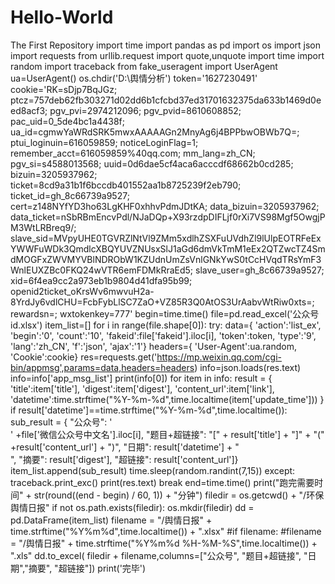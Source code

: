 # Hello-World
The First Repository
import time
import pandas as pd
import os
import json
import requests
from urllib.request import quote,unquote
import time
import random
import traceback
from fake_useragent import UserAgent
ua=UserAgent()
os.chdir('D:\\舆情分析')
token='1627230491'
cookie='RK=sDjp7BqJGz; ptcz=757deb62fb303271d02dd6b1cfcbd37ed31701632375da633b1469d0eed8acf3; pgv_pvi=2974212096; pgv_pvid=8610608852; pac_uid=0_5de4bc1a4438f; ua_id=cgmwYaWRdSRK5mwxAAAAAGn2MnyAg6j4BPPbwOBWb7Q=; ptui_loginuin=616059859; noticeLoginFlag=1; remember_acct=616059859%40qq.com; mm_lang=zh_CN; pgv_si=s4588013568; uuid=0d6dae5cf4aca6acccdf68662b0cd285; bizuin=3205937962; ticket=8cd9a31b1f6bccdb401552aa1b8725239f2eb790; ticket_id=gh_8c66739a9527; cert=z148NYfYD3ho63LgKHF0xhhvPdmJDtKA; data_bizuin=3205937962; data_ticket=nSbRBmEncvPdl/NJaDQp+X93rzdpDIFLjf0rXi7VS98Mgf5OwgjPM3WtLRBreq9/; slave_sid=MVpyUHE0TGVRZlNtVl9ZMm5xdlhZSXFuUVdhZl9lUlpEOTRFeExYWWFuWDk3QmdlcXBQYUVZNUsxSlJ1aGd6dmVkTmM1eEx2QTZwcTZ4SmdMOGFxZWVMYVBlNDRObW1KZUdnUmZsVnlGNkYwS0tCcHVqdTRsYmF3WnlEUXZBc0FKQ24wVTR6emFDMkRraEd5; slave_user=gh_8c66739a9527; xid=6f4ea9cc2a973eb1b9804d41dfa95b99; openid2ticket_oKrsWv6mwvuH2a-8YrdJy6vdlCHU=FcbFybLlSC7ZaO+VZ85R3Q0AtOS3UrAabvWtRiw0xts=; rewardsn=; wxtokenkey=777'
begin=time.time()
file=pd.read_excel('公众号id.xlsx')
item_list=[]
for i in range(file.shape[0]):
    try:
        data={
            'action':'list_ex',
            'begin':'0',
            'count':'10',
            'fakeid':file['fakeid'].iloc[i],
            'token':token,
            'type':'9',
            'lang':'zh_CN',
            'f':'json',
            'ajax':'1'}
        headers={
            'User-Agent':ua.random,
            'Cookie':cookie}
        res=requests.get('https://mp.weixin.qq.com/cgi-bin/appmsg',params=data,headers=headers)
        info=json.loads(res.text)
        info=info['app_msg_list']
        print(info[0])
        for item in info:
            result = {
            'title':item['title'],
            'digest':item['digest'],
            'content_url':item['link'],
            'datetime':time.strftime("%Y-%m-%d",time.localtime(item['update_time']))
            }
            if result['datetime']==time.strftime("%Y-%m-%d",time.localtime()):
                sub_result = {
                    "公众号": '<br/>' +file['微信公众号中文名'].iloc[i],
                    "题目+超链接": "[" + result['title'] + "]" + "(" +result['content_url'] + ")",
                    "日期": result['datetime'] + "</br>",
                    "摘要": result['digest'],
                    "超链接": result['content_url']}
                item_list.append(sub_result)
        time.sleep(random.randint(7,15))
    except:
        traceback.print_exc()
        print(res.text)
        break
end=time.time()
print("跑完需要时间" + str(round((end - begin) / 60, 1)) + "分钟")
filedir = os.getcwd() + "/环保舆情日报"
if not os.path.exists(filedir):
    os.mkdir(filedir)
dd = pd.DataFrame(item_list)
filename = "/舆情日报" + time.strftime("%Y%m%d",time.localtime()) + ".xlsx"
#if filename:
    #filename =  "/舆情日报" + time.strftime("%Y%m%d %H-%M-%S",time.localtime()) + ".xls"
dd.to_excel( filedir + filename,columns=["公众号", "题目+超链接", "日期","摘要", "超链接"])
print('完毕')
